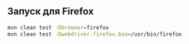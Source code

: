 ## Запуск для Firefox

```bash
mvn clean test -Dbrowser=firefox
mvn clean test -Dwebdriver.firefox.bin=/usr/bin/firefox
```